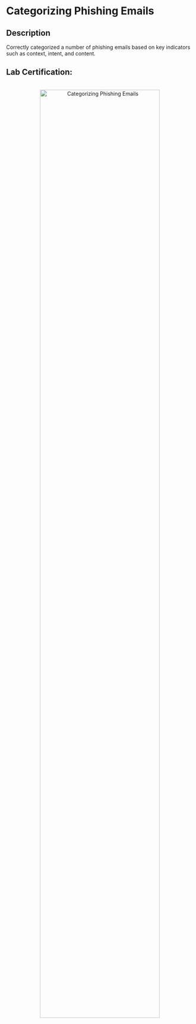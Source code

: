 <h1>Categorizing Phishing Emails</h1>

<h2>Description</h2>
Correctly categorized a number of phishing emails based on key indicators such as context, intent, and content.
<br />

<h2>Lab Certification:</h2>

<p align="center">
<br/>
<img src="https://i.imgur.com/JgsmMii.png" height="80%" width="80%" alt="Categorizing Phishing Emails"/>
<br />


<!--
 ```diff
- text in red
+ text in green
! text in orange
# text in gray
@@ text in purple (and bold)@@
```
--!>
